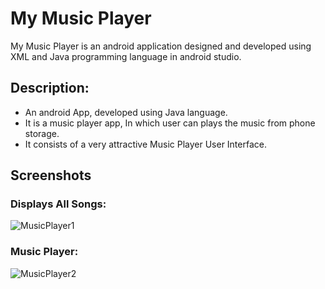 # My Music Player
My Music Player is an android application designed and developed using XML and Java programming language in android studio.

## Description:
- An android App, developed using Java language.
- It is a music player app, In which user can plays the music from phone storage.
- It consists of a very attractive Music Player User Interface.

## Screenshots

### Displays All Songs:
![MusicPlayer1](https://user-images.githubusercontent.com/78471553/143673952-79c32927-ae40-40d8-9f77-571f7fdd71b0.jpg)        

### Music Player:
![MusicPlayer2](https://user-images.githubusercontent.com/78471553/143673962-a12b644e-4639-4d1d-920b-a509ccfc038b.jpg)

